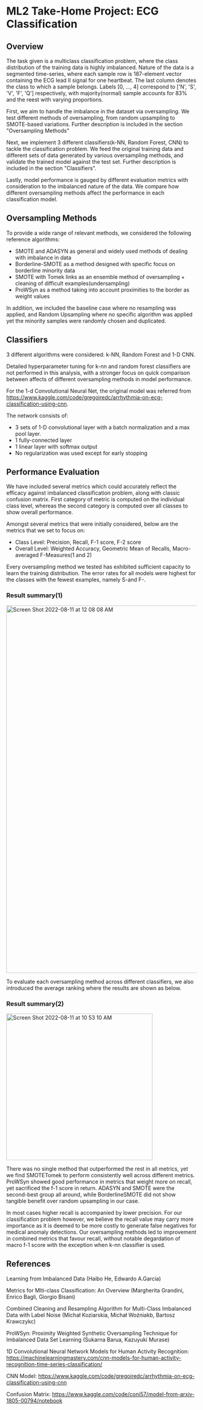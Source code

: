 # ML2 Take-Home Project: ECG Classification

## Overview 
The task given is a multiclass classification problem, where the class distribution of the training data is highly imbalanced. Nature of the data is a segmented time-series, where each sample row is 187-element vector containing the ECG lead II signal for one heartbeat. The last column denotes the class to which a sample belongs. Labels [0, ..., 4] correspond to ['N', 'S', 'V', 'F', 'Q'] respectively, with majority(normal) sample accounts for 83% and the reest with varying proportions. 

First, we aim to handle the imbalance in the dataset via oversampling. We test different methods of oversampling, from random upsampling to SMOTE-based variations. Further description is included in the section "Oversampling Methods"

Next, we implement 3 different classifiers(k-NN, Random Forest, CNN) to tackle the classification problem. We feed the original training data and different sets of data generated by various oversampling methods, and validate the trained model against the test set. Further description is included in the section "Classifiers".

Lastly, model performance is gauged by different evaluation metrics with consideration to the imbalanced nature of the data. We compare how different oversampling methods affect the performance in each classification model. 

## Oversampling Methods 
To provide a wide range of relevant methods, we considered the following reference algorithms: 

- SMOTE and ADASYN as general and widely used methods of dealing with imbalance in data
- Borderline-SMOTE as a method designed with specific focus on borderline minority data
- SMOTE with Tomek links as an ensemble method of oversampling + cleaning of difficult examples(undersampling)
- ProWSyn as a method taking into account proximities to the border as weight values

In addition, we included the baseline case where no resampling was applied, and Random Upsampling where no specific algorithm was applied yet the minority samples were randomly chosen and duplicated. 

## Classifiers
3 different algorithms were considered: k-NN, Random Forest and 1-D CNN. 

Detailed hyperparameter tuning for k-nn and random forest classifiers are not performed in this analysis, with a stronger focus on quick comparison between affects of different oversampling methods in model performance. 

For the 1-d Convolutional Neural Net, the original model was referred from https://www.kaggle.com/code/gregoiredc/arrhythmia-on-ecg-classification-using-cnn. 

The network consists of:  
  - 3 sets of 1-D convolutional layer with a batch normalization and a max pool layer. 
  - 1 fully-connected layer
  - 1 linear layer with softmax output
  - No regularization was used except for early stopping

## Performance Evaluation
We have included several metrics which could accurately reflect the efficacy against imbalanced classification problem, along with classic confusion matrix. First category of metric is computed on the individual class level, whereas the second category is computed over all classes to show overall performance. 

Amongst several metrics that were initially considered, below are the metrics that we set to focus on:
- Class Level: Precision, Recall, F-1 score, F-2 score
- Overall Level: Weighted Accuracy, Geometric Mean of Recalls, Macro-averaged F-Measures(1 and 2)
 
Every oversampling method we tested has exhibited sufficient capacity to learn the training distribution. The error rates for all models were highest for the classes with the fewest examples, namely S-and F-. 
### Result summary(1)
<img width="970" alt="Screen Shot 2022-08-11 at 12 08 08 AM" src="https://user-images.githubusercontent.com/110798353/183939829-75ee8ca1-7526-4aab-a695-ae33f50a15d8.png">

To evaluate each oversampling method across different classifiers, we also introduced the average ranking where the results are shown as below. 
### Result summary(2)
<img width="387" alt="Screen Shot 2022-08-11 at 10 53 10 AM" src="https://user-images.githubusercontent.com/110798353/184051892-1e4d7fe9-8f34-41c0-a874-a30c7857d41b.png">

There was no single method that outperformed the rest in all metrics, yet we find SMOTETomek to perform consistently well across different metrics. ProWSyn showed good performance in metrics that weight more on recall, yet sacrificed the f-1 score in return. ADASYN and SMOTE were the second-best group all around, while BorderlineSMOTE did not show tangible benefit over random upsampling in our case.

In most cases higher recall is accompanied by lower precision. For our classification problem however, we believe the recall value may carry more importance as it is deemed to be more costly to generate false negatives for medical anomaly detections. Our oversampling methods led to improvement in combined metrics that favour recall, without notable degardation of macro f-1 score with the exception when k-nn classifier is used.  

## References 
Learning from Imbalanced Data (Haibo He, Edwardo A.Garcia)

Metrics for Mlti-class Classification: An Overview (Margherita Grandini, Enrico Bagli, Giorgio Bisani)
  
Combined Cleaning and Resampling Algorithm for Multi-Class Imbalanced Data with Label Noise (Michał Koziarskia, Michał Woźniakb, Bartosz Krawczykc)

ProWSyn: Proximity Weighted Synthetic Oversampling Technique for Imbalanced Data Set Learning (Sukarna Barua, Kazuyuki Murase)
  
1D Convolutional Neural Network Models for Human Activity Recognition: https://machinelearningmastery.com/cnn-models-for-human-activity-recognition-time-series-classification/

CNN Model: https://www.kaggle.com/code/gregoiredc/arrhythmia-on-ecg-classification-using-cnn

Confusion Matrix: https://www.kaggle.com/code/coni57/model-from-arxiv-1805-00794/notebook

  
